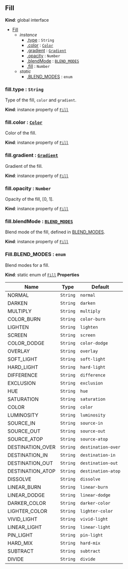 ## Fill
**Kind**: global interface

<a name="Fill"></a>
* [Fill](#Fill)
    * _instance_
        * [.type](#Fill+type) : <code>String</code>
        * [.color](#Fill+color) : [<code>Color</code>](color.md)
        * [.gradient](#Fill+gradient) : [<code>Gradient</code>](gradient.md)
        * [.opacity](#Fill+opacity) : <code>Number</code>
        * [.blendMode](#Fill+blendMode) : [<code>BLEND_MODES</code>](#Fill.BLEND_MODES)
        * [.fill](#Fill+fill) : <code>Number</code>
    * _static_
        * [.BLEND_MODES](#Fill.BLEND_MODES) : <code>enum</code>

<a name="Fill+type"></a>

### fill.type : <code>String</code>
Type of the fill, `color` and `gradient`.

**Kind**: instance property of [<code>Fill</code>](#Fill)
<a name="Fill+color"></a>

### fill.color : [<code>Color</code>](color.md)
Color of the fill.

**Kind**: instance property of [<code>Fill</code>](#Fill)
<a name="Fill+gradient"></a>

### fill.gradient : [<code>Gradient</code>](gradient.md)
Gradient of the fill.

**Kind**: instance property of [<code>Fill</code>](#Fill)
<a name="Fill+opacity"></a>

### fill.opacity : <code>Number</code>
Opacity of the fill, [0, 1].

**Kind**: instance property of [<code>Fill</code>](#Fill)
<a name="Fill+blendMode"></a>

### fill.blendMode : [<code>BLEND_MODES</code>](#Fill.BLEND_MODES)
Blend mode of the fill, defined in [BLEND_MODES](#Fill.BLEND_MODES).

**Kind**: instance property of [<code>Fill</code>](#Fill)
<a name="Fill+fill"></a>

### Fill.BLEND_MODES : <code>enum</code>
Blend modes for a fill.

**Kind**: static enum of [<code>Fill</code>](#Fill)
**Properties**

| Name | Type | Default |
| --- | --- | --- |
| NORMAL | <code>String</code> | <code>normal</code> |
| DARKEN | <code>String</code> | <code>darken</code> |
| MULTIPLY | <code>String</code> | <code>multiply</code> |
| COLOR_BURN | <code>String</code> | <code>color-burn</code> |
| LIGHTEN | <code>String</code> | <code>lighten</code> |
| SCREEN | <code>String</code> | <code>screen</code> |
| COLOR_DODGE | <code>String</code> | <code>color-dodge</code> |
| OVERLAY | <code>String</code> | <code>overlay</code> |
| SOFT_LIGHT | <code>String</code> | <code>soft-light</code> |
| HARD_LIGHT | <code>String</code> | <code>hard-light</code> |
| DIFFERENCE | <code>String</code> | <code>difference</code> |
| EXCLUSION | <code>String</code> | <code>exclusion</code> |
| HUE | <code>String</code> | <code>hue</code> |
| SATURATION | <code>String</code> | <code>saturation</code> |
| COLOR | <code>String</code> | <code>color</code> |
| LUMINOSITY | <code>String</code> | <code>luminosity</code> |
| SOURCE_IN | <code>String</code> | <code>source-in</code> |
| SOURCE_OUT | <code>String</code> | <code>source-out</code> |
| SOURCE_ATOP | <code>String</code> | <code>source-atop</code> |
| DESTINATION_OVER | <code>String</code> | <code>destination-over</code> |
| DESTINATION_IN | <code>String</code> | <code>destination-in</code> |
| DESTINATION_OUT | <code>String</code> | <code>destination-out</code> |
| DESTINATION_ATOP | <code>String</code> | <code>destination-atop</code> |
| DISSOLVE | <code>String</code> | <code>dissolve</code> |
| LINEAR_BURN | <code>String</code> | <code>linear-burn</code> |
| LINEAR_DODGE | <code>String</code> | <code>linear-dodge</code> |
| DARKER_COLOR | <code>String</code> | <code>darker-color</code> |
| LIGHTER_COLOR | <code>String</code> | <code>lighter-color</code> |
| VIVID_LIGHT | <code>String</code> | <code>vivid-light</code> |
| LINEAR_LIGHT | <code>String</code> | <code>linear-light</code> |
| PIN_LIGHT | <code>String</code> | <code>pin-light</code> |
| HARD_MIX | <code>String</code> | <code>hard-mix</code> |
| SUBTRACT | <code>String</code> | <code>subtract</code> |
| DIVIDE | <code>String</code> | <code>divide</code> |
